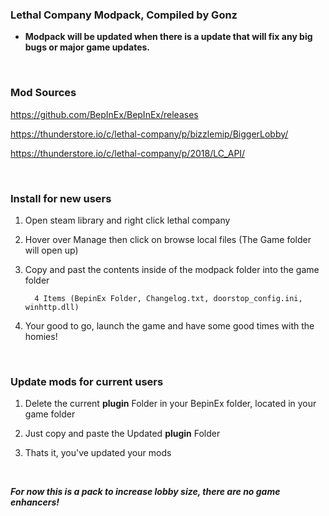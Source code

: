 ### **Lethal Company Modpack, Compiled by Gonz**

- **Modpack will be updated when there is a update that will fix any big bugs or major game updates.** <br />

<br/>

### Mod Sources

https://github.com/BepInEx/BepInEx/releases

https://thunderstore.io/c/lethal-company/p/bizzlemip/BiggerLobby/

https://thunderstore.io/c/lethal-company/p/2018/LC_API/

<br />


### **Install for new users**

1) Open steam library and right click lethal company
2) Hover over Manage then click on browse local files (The Game folder will open up)
3) Copy and past the contents inside of the modpack folder into the game folder

         4 Items (BepinEx Folder, Changelog.txt, doorstop_config.ini, winhttp.dll)

4) Your good to go, launch the game and have some good times with the homies!

<br />

### **Update mods for current users**

1) Delete the current **plugin** Folder in your BepinEx folder, located in your game folder

2) Just copy and paste the Updated **plugin** Folder
 
3) Thats it, you've updated your mods

<br />

***For now this is a pack to increase lobby size, there are no game enhancers!***
